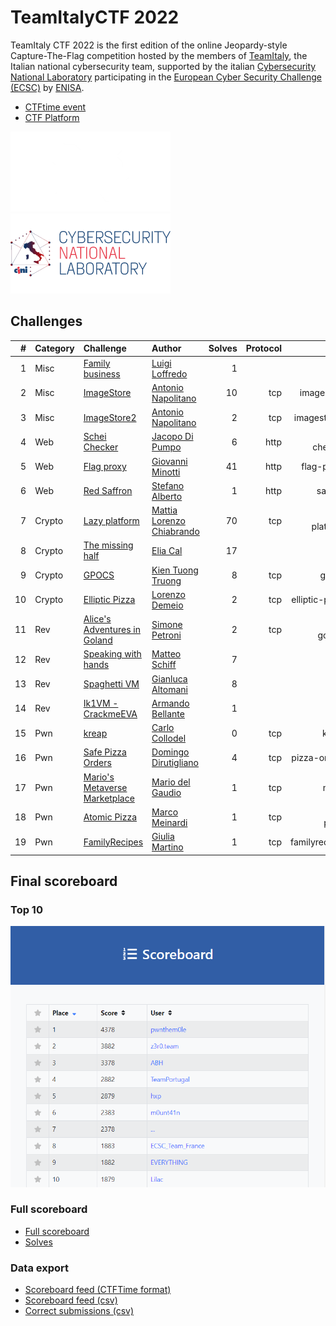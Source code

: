 # TeamItalyCTF 2022

TeamItaly CTF 2022 is the first edition of the online Jeopardy-style Capture-The-Flag competition hosted by the members of [TeamItaly](https://teamitaly.eu/), the Italian national cybersecurity team, supported by the italian [Cybersecurity National Laboratory](https://cybersecnatlab.it/) participating in the [European Cyber Security Challenge (ECSC)](https://ecsc.eu/) by [ENISA](https://www.enisa.europa.eu/).

- [CTFtime event](https://ctftime.org/event/1730)
- [CTF Platform](https://ctf.teamitaly.eu/)

<p float="left">
  <a href="https://teamitaly.eu/">
  <img src="images/teamitaly-logo.png" width="256" />
  </a> <a href="https://cybersecnatlab.it">
  <img src="images/cybersecnatlab-logo.png" width="256" /> 
  </a>
</p>

## Challenges

|   # | Category | Challenge                                 | Author                                                        | Solves | Protocol |                                 Url |  Port |
| --: | :------- | :---------------------------------------- | :------------------------------------------------------------ | -----: | -------: | ----------------------------------: | ----: |
|   1 | Misc     | [Family business](FamilyBusiness/)        | [Luigi Loffredo](https://github.com/LL3006)                   |      1 |          |                                     |       |
|   2 | Misc     | [ImageStore](ImageStore/)                 | [Antonio Napolitano](https://github.com/napaalm)              |     10 |      tcp |      imagestore.challs.teamitaly.eu | 15000 |
|   3 | Misc     | [ImageStore2](ImageStore2/)               | [Antonio Napolitano](https://github.com/napaalm)              |      2 |      tcp |     imagestore2.challs.teamitaly.eu | 15013 |
|   4 | Web      | [Schei Checker](ScheiChecker/)            | [Jacopo Di Pumpo](https://github.com/ShiSHcat)                |      6 |     http |   schei-checker.challs.teamitaly.eu | 15001 |
|   5 | Web      | [Flag proxy](FlagProxy/)                  | [Giovanni Minotti](https://github.com/Giotino)                |     41 |     http |      flag-proxy.challs.teamitaly.eu | 15002 |
|   6 | Web      | [Red Saffron](RedSaffron/)                | [Stefano Alberto](https://github.com/xatophi)                 |      1 |     http |         saffron.challs.teamitaly.eu | 15003 |
|   7 | Crypto   | [Lazy platform](LazyPlatform/)            | [Mattia Lorenzo Chiabrando](https://github.com/mattiabrandon) |     70 |      tcp |   lazy-platform.challs.teamitaly.eu | 15004 |
|   8 | Crypto   | [The missing half](TheMissingHalf/)       | [Elia Cal](https://github.com/EliusSolis)                     |     17 |          |                                     |       |
|   9 | Crypto   | [GPOCS](GPOCS/)                           | [Kien Tuong Truong](https://github.com/kientuong114)          |      8 |      tcp |           gpocs.challs.teamitaly.eu | 15005 |
|  10 | Crypto   | [Elliptic Pizza](EllipticPizza/)          | [Lorenzo Demeio](https://github.com/Devrar)                   |      2 |      tcp |  elliptic-pizza.challs.teamitaly.eu | 15012 |
|  11 | Rev      | [Alice's Adventures in Goland](Goland/)   | [Simone Petroni](https://github.com/timetravelthree)          |      2 |      tcp | alice-in-goland.challs.teamitaly.eu | 15006 |
|  12 | Rev      | [Speaking with hands](SpeakingWithHands/) | [Matteo Schiff](https://github.com/Matte23)                   |      7 |          |                                     |       |
|  13 | Rev      | [Spaghetti VM](SpaghettiVM/)              | [Gianluca Altomani](https://github.com/devgianlu)             |      8 |          |                                     |       |
|  14 | Rev      | [Ik1VM - CrackmeEVA](CrackmeEVA/)         | [Armando Bellante](https://github.com/ikiga1)                 |      1 |          |                                     |       |
|  15 | Pwn      | [kreap](kreap/)                           | [Carlo Collodel](https://github.com/collodel)                 |      0 |      tcp |           kreap.challs.teamitaly.eu | 15007 |
|  16 | Pwn      | [Safe Pizza Orders](SafePizzaOrders/)     | [Domingo Dirutigliano](https://github.com/DomySh)             |      4 |      tcp |    pizza-orders.challs.teamitaly.eu | 15008 |
|  17 | Pwn      | [Mario's Metaverse Marketplace](MMM/)     | [Mario del Gaudio](https://github.com/athdesk)                |      1 |      tcp |             mmm.challs.teamitaly.eu | 15009 |
|  18 | Pwn      | [Atomic Pizza](AtomicPizza/)              | [Marco Meinardi](https://github.com/MarcoMeinardi)            |      1 |      tcp |    atomic-pizza.challs.teamitaly.eu | 15010 |
|  19 | Pwn      | [FamilyRecipes](FamilyRecipes/)           | [Giulia Martino](https://github.com/giuliamartino)            |      1 |      tcp |   familyrecipes.challs.teamitaly.eu | 15011 |

## Final scoreboard

### Top 10

![TeamItalyCTF 2022 Scoreboard](images/scoreboard-top10.png)

### Full scoreboard

- [Full scoreboard](images/scoreboard.png)
- [Solves](images/solves.png)

### Data export

- [Scoreboard feed (CTFTime format)](data/scoreboard.json)
- [Scoreboard feed (csv)](data/scoreboard.csv)
- [Correct submissions (csv)](data/submissions.csv)
